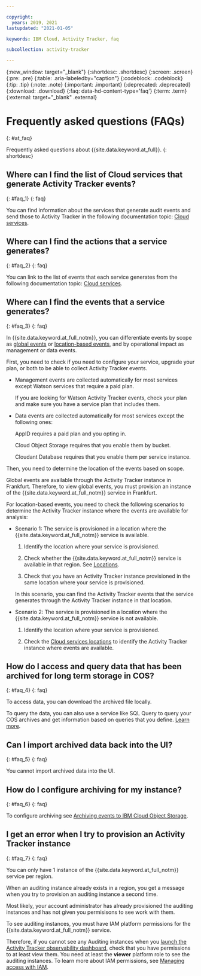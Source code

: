 ```yaml
---

copyright:
  years: 2019, 2021
lastupdated: "2021-01-05"

keywords: IBM Cloud, Activity Tracker, faq

subcollection: activity-tracker

---
```


{:new_window: target="_blank"}
{:shortdesc: .shortdesc}
{:screen: .screen}
{:pre: .pre}
{:table: .aria-labeledby="caption"}
{:codeblock: .codeblock}
{:tip: .tip}
{:note: .note}
{:important: .important}
{:deprecated: .deprecated}
{:download: .download}
{:faq: data-hd-content-type='faq'}
{:term: .term}
{:external: target="_blank" .external}

# Frequently asked questions (FAQs)
{: #at_faq}

Frequently asked questions about {{site.data.keyword.at_full}}.
{: shortdesc}

## Where can I find the list of Cloud services that generate Activity Tracker events?
{: #faq_1}
{: faq}

You can find information about the services that generate audit events and send those to Activity Tracker in the following documentation topic: [Cloud services](/docs/activity-tracker?topic=activity-tracker-cloud_services).

## Where can I find the actions that a service generates?
{: #faq_2}
{: faq}

You can link to the list of events that each service generates from the following documentation topic: [Cloud services](/docs/activity-tracker?topic=activity-tracker-cloud_services).

## Where can I find the events that a service generates?
{: #faq_3}
{: faq}

In {{site.data.keyword.at_full_notm}}, you can differentiate events by scope as [global events](/docs/activity-tracker?topic=activity-tracker-event_types#event_types_global) or [location-based events](/docs/activity-tracker?topic=activity-tracker-event_types#event_types_location), and by operational impact as management or data events. 

First, you need to check if you need to configure your service, upgrade your plan, or both to be able to collect Activity Tracker events.

* Management events are collected automatically for most services except Watson services that require a paid plan.

    If you are looking for Watson Activity Tracker events, check your plan and make sure you have a service plan that includes them.

* Data events are collected automatically for most services except the following ones:

    AppID requires a paid plan and you opting in.

    Cloud Object Storage requires that you enable them by bucket.

    Cloudant Database requires that you enable them per service instance.

Then, you need to determine the location of the events based on scope.

Global events are available through the Activity Tracker instance in Frankfurt. Therefore, to view global events, you must provision an instance of the {{site.data.keyword.at_full_notm}} service in Frankfurt.

For location-based events, you need to check the following scenarios to determine the Activity Tracker instance where the events are available for analysis:

* Scenario 1: The service is provisioned in a location where the {{site.data.keyword.at_full_notm}} service is available.

    1. Identify the location where your service is provisioned. 
    
    2. Check whether the {{site.data.keyword.at_full_notm}} service is available in that region. See [Locations](/docs/activity-tracker?topic=activity-tracker-regions).

    3. Check that you have an Activity Tracker instance provisioned in the same location where your service is provisioned.

    In this scenario, you can find the Activity Tracker events that the service generates through the Activity Tracker instance in that location.

* Scenario 2: The service is provisioned in a location where the {{site.data.keyword.at_full_notm}} service is not available.

    1. Identify the location where your service is provisioned. 
        
    2. Check the [Cloud services locations](/docs/activity-tracker?topic=activity-tracker-regions) to identify the Activity Tracker instance where events are available.




## How do I access and query data that has been archived for long term storage in COS?
{: #faq_4}
{: faq}

To access data, you can download the archived file locally.

To query the data, you can also use a service like SQL Query to query your COS archives and get information based on queries that you define. [Learn more](/docs/activity-tracker?topic=activity-tracker-sqlquery).


## Can I import archived data back into the UI?
{: #faq_5}
{: faq}

You cannot import archived data into the UI. 

## How do I configure archiving for my instance?
{: #faq_6}
{: faq}

To configure archiving see [Archiving events to IBM Cloud Object Storage](/docs/activity-tracker?topic=activity-tracker-archiving).

## I get an error when I try to provision an Activity Tracker instance
{: #faq_7}
{: faq}

You can only have 1 instance of the {{site.data.keyword.at_full_notm}} service per region. 

When an auditing instance already exists in a region, you get a message when you try to provision an auditing instance a second time. 

Most likely, your account administrator has already provisioned the auditing instances and has not given you permisisons to see work with them. 

To see auditing instances, you must have IAM platform permissions for the {{site.data.keyword.at_full_notm}} service. 

Therefore, if you cannot see any Auditing instances when you [launch the Activity Tracker observability dashboard](/docs/activity-tracker?topic=activity-tracker-launch), check that you have permissions to at least view them. You need at least the **viewer** platform role to see the auditing instances. To learn more about IAM permissions, see [Managing access with IAM](/docs/activity-tracker?topic=activity-tracker-iam). 



